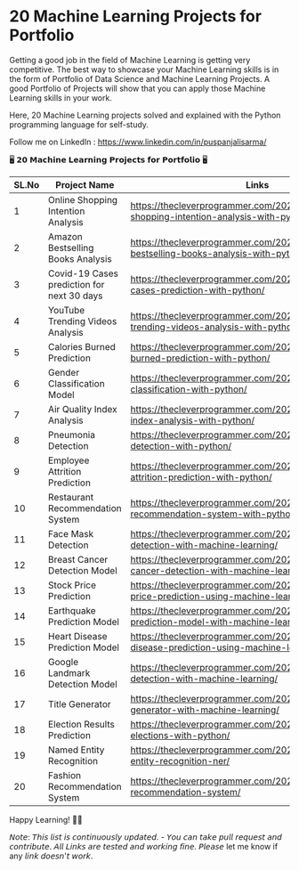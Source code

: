 # 20 Machine Learning Projects for Portfolio

Getting a good job in the field of Machine Learning is getting very competitive. The best way to showcase your Machine Learning skills is in the form of Portfolio of Data Science and Machine Learning Projects. A good Portfolio of Projects will show that you can apply those Machine Learning skills in your work.

Here, 20 Machine Learning projects solved and explained with the Python programming language for self-study.

Follow me on LinkedIn : https://www.linkedin.com/in/puspanjalisarma/


🖥️ 𝟮𝟬 𝗠𝗮𝗰𝗵𝗶𝗻𝗲 𝗟𝗲𝗮𝗿𝗻𝗶𝗻𝗴 𝗣𝗿𝗼𝗷𝗲𝗰𝘁𝘀 𝗳𝗼𝗿 𝗣𝗼𝗿𝘁𝗳𝗼𝗹𝗶𝗼 🖥️

| SL.No | Project Name                               | Links                                                                                         |
|-------|--------------------------------------------|-----------------------------------------------------------------------------------------------|
| 1     | Online Shopping Intention Analysis         | https://thecleverprogrammer.com/2020/12/04/online-shopping-intention-analysis-with-python/    |
| 2     | Amazon Bestselling Books Analysis          | https://thecleverprogrammer.com/2020/11/30/amazon-bestselling-books-analysis-with-python/     |
| 3     | Covid-19 Cases prediction for next 30 days | https://thecleverprogrammer.com/2020/11/29/covid-19-cases-prediction-with-python/             |
| 4     | YouTube Trending Videos Analysis           | https://thecleverprogrammer.com/2020/11/28/youtube-trending-videos-analysis-with-python/      |
| 5     | Calories Burned Prediction                 | https://thecleverprogrammer.com/2020/11/26/calories-burned-prediction-with-python/            |
| 6     | Gender Classification Model                | https://thecleverprogrammer.com/2020/11/25/gender-classification-with-python/                 |
| 7     | Air Quality Index Analysis                 | https://thecleverprogrammer.com/2020/11/23/air-quality-index-analysis-with-python/            |
| 8     | Pneumonia Detection                        | https://thecleverprogrammer.com/2020/11/22/pneumonia-detection-with-python/                   |
| 9     | Employee Attrition Prediction              | https://thecleverprogrammer.com/2020/11/21/employee-attrition-prediction-with-python/         |
| 10    | Restaurant Recommendation System           | https://thecleverprogrammer.com/2020/11/18/restaurant-recommendation-system-with-python/      |
| 11    | Face Mask Detection                        | https://thecleverprogrammer.com/2020/11/17/face-mask-detection-with-machine-learning/         |
| 12    | Breast Cancer Detection Model              | https://thecleverprogrammer.com/2020/11/14/breast-cancer-detection-with-machine-learning/     |
| 13    | Stock Price Prediction                     | https://thecleverprogrammer.com/2020/11/14/stock-price-prediction-using-machine-learning/     |
| 14    | Earthquake Prediction Model                | https://thecleverprogrammer.com/2020/11/12/earthquake-prediction-model-with-machine-learning/ |
| 15    | Heart Disease Prediction Model             | https://thecleverprogrammer.com/2020/11/10/heart-disease-prediction-using-machine-learning/   |
| 16    | Google Landmark Detection Model            | https://thecleverprogrammer.com/2020/11/08/landmark-detection-with-machine-learning/          |
| 17    | Title Generator                            | https://thecleverprogrammer.com/2020/10/05/title-generator-with-machine-learning/             |
| 18    | Election Results Prediction                | https://thecleverprogrammer.com/2020/10/01/predict-us-elections-with-python/                  |
| 19    | Named Entity Recognition                   | https://thecleverprogrammer.com/2020/08/04/named-entity-recognition-ner/                      |
| 20    | Fashion Recommendation System              | https://thecleverprogrammer.com/2020/08/16/fashion-recommendation-system/                     |

Happy Learning! 👩‍💻


𝘕𝘰𝘵𝘦: 𝘛𝘩𝘪𝘴 𝘭𝘪𝘴𝘵 𝘪𝘴 𝘤𝘰𝘯𝘵𝘪𝘯𝘶𝘰𝘶𝘴𝘭𝘺 𝘶𝘱𝘥𝘢𝘵𝘦𝘥. - 𝘠𝘰𝘶 𝘤𝘢𝘯 𝘵𝘢𝘬𝘦 𝘱𝘶𝘭𝘭 𝘳𝘦𝘲𝘶𝘦𝘴𝘵 𝘢𝘯𝘥 𝘤𝘰𝘯𝘵𝘳𝘪𝘣𝘶𝘵𝘦. 𝘈𝘭𝘭 𝘓𝘪𝘯𝘬𝘴 𝘢𝘳𝘦 𝘵𝘦𝘴𝘵𝘦𝘥 𝘢𝘯𝘥 𝘸𝘰𝘳𝘬𝘪𝘯𝘨 𝘧𝘪𝘯𝘦. 𝘗𝘭𝘦𝘢𝘴𝘦 let me know if any 𝘭𝘪𝘯𝘬 𝘥𝘰𝘦𝘴𝘯'𝘵 𝘸𝘰𝘳𝘬.
